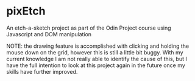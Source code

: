 # pixEtch
An etch-a-sketch project as part of the Odin Project course using Javascript and DOM manipulation

NOTE: the drawing feature is accomplished with clicking and holding the mouse down on the grid, however this is still a little bit buggy. With my current knowledge I am not really able to identify the cause of this, but I have the full intention to look at this project again in the future once my skills have further improved.
